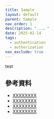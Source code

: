```yaml
---
title: Sample
layout: default
parent: Sample
nav_order: 1
description: "...。"
date: 2025-02-14
tags:
  - authentication
  - authorization
nav_exclude: true
---
```


test



## 參考資料
- <a target="_blank" href="">XXXXXXXX</a>
- <a target="_blank" href="">XXXXXXXX</a>
- <a target="_blank" href="">XXXXXXXX</a>
- <a target="_blank" href="">XXXXXXXX</a>